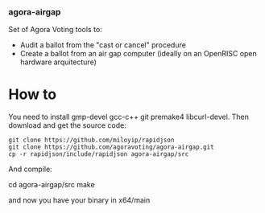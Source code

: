 ### agora-airgap

Set of Agora Voting tools to:
- Audit a ballot from the "cast or cancel" procedure
- Create a ballot from an air gap computer (ideally on an OpenRISC open hardware arquitecture)

# How to

You need to install gmp-devel gcc-c++ git premake4 libcurl-devel. Then download and get the source code:

    git clone https://github.com/miloyip/rapidjson
    git clone https://github.com/agoravoting/agora-airgap.git
    cp -r rapidjson/include/rapidjson agora-airgap/src

And compile:

  cd agora-airgap/src
  make

and now you have your binary in x64/main

